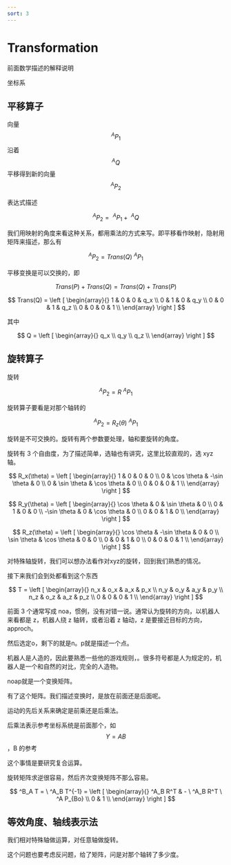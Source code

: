 ```yaml
---
sort: 3
---
```

# Transformation

前面数学描述的解释说明

坐标系

## 平移算子

向量 $$ ^A P_1 $$ 沿着 $$ ^A Q $$ 平移得到新的向量 $$ ^A P_2 $$

表达式描述

$$ 
^A P_2 = \ ^A P_1 + \ ^A Q
$$

我们用映射的角度来看这种关系，都用乘法的方式来写。即平移看作映射，隐射用矩阵来描述，那么有

$$
^A P_2 = Trans(Q) \ ^A P_1
$$

平移变换是可以交换的，即

$$
Trans(P) + Trans(Q) = Trans(Q) + Trans(P)
$$

$$
Trans(Q) = 
\left [
    \begin{array}{}
        1 & 0 & 0 & q_x \\
        0 & 1 & 0 & q_y \\
        0 & 0 & 1 & q_z \\
        0 & 0 & 0 & 1 \\        
    \end{array}
\right ]
$$

其中 

$$
Q = 
\left [
    \begin{array}{}
         q_x \\
         q_y \\
         q_z \\ 
    \end{array}
\right ]
$$


## 旋转算子

旋转

$$
^A P_2  =  R \ ^A P_1 
$$

旋转算子要看是对那个轴转的

$$
^A P_2  =  R_z(\theta) \ ^A P_1 
$$

旋转是不可交换的。旋转有两个参数要处理，轴和要旋转的角度。

旋转有 3 个自由度，为了描述简单，选轴也有讲究，这里比较直观的，选 xyz 轴。


$$
R_x(\theta) = 
\left [
    \begin{array}{}
        1 & 0 & 0 & 0 \\
        0 & \cos \theta & -\sin \theta & 0 \\
        0 & \sin \theta & \cos \theta & 0 \\
        0 & 0 & 0 & 1 \\        
    \end{array}
\right ]
$$

$$
R_y(\theta) = 
\left [
    \begin{array}{}
        \cos \theta & 0 & \sin \theta & 0 \\
        0 & 1 & 0 & 0 \\
        -\sin \theta & 0 & \cos \theta & 0 \\
        0 & 0 & 1 & 0 \\  
    \end{array}
\right ]
$$

$$
R_z(\theta) = 
\left [
    \begin{array}{}
        \cos \theta & -\sin \theta & 0 & 0 \\
        \sin \theta & \cos \theta & 0 & 0 \\
        0 & 0 & 1 & 0 \\
        0 & 0 & 0 & 1 \\        
    \end{array}
\right ]
$$

对特殊轴旋转，我们可以想办法看作对xyz的旋转，回到我们熟悉的情况。

接下来我们会到处都看到这个东西

$$
T = 
\left [
    \begin{array}{}
        n_x & o_x & a_x & p_x \\
        n_y & o_y & a_y & p_y \\
        n_z & o_z & a_z & p_z \\
        0   & 0   & 0   & 1   \\        
    \end{array}
\right ]
$$

前面 3 个通常写成 noa，惯例，没有对错一说。通常认为旋转的方向，以机器人来看都是 z，机器人绕 z 轴转，或者沿着 z 轴动，z 是要接近目标的方向，approch。

然后选定o，剩下的就是n。p就是描述一个点。

机器人是人造的，因此要熟悉一些他的游戏规则，。很多符号都是人为规定的，机器人是一个和自然的对比，完全的人造物。

noap就是一个变换矩阵。

有了这个矩阵。我们描述变换时，是放在前面还是后面呢。

运动的先后关系来确定是前乘还是后乘法。

后乘法表示参考坐标系统是前面那个，如 $$ Y = AB $$，B 的参考


这个事情是要研究复合运算。

旋转矩阵求逆很容易，然后齐次变换矩阵不那么容易。

$$
^B_A T = \ ^A_B T^{-1} = 
\left [
    \begin{array}{}
        ^A_B R^T & - \ ^A_B R^T \ ^A P_{Bo} \\
        0   & 1   \\        
    \end{array}
\right ]
$$

## 等效角度、轴线表示法

我们相对特殊轴做运算，对任意轴做旋转。

这个问题也要考虑反问题，给了矩阵，问是对那个轴转了多少度。


